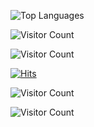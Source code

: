 ![Top Languages](https://github-readme-stats.vercel.app/api/top-langs/?username=RomulusMirauta&layout=compact&theme=dark)

![Visitor Count](https://hits.sh/RomulusMirauta)

![Visitor Count](https://img.shields.io/badge/dynamic/json?color=blue&label=Profile%20Visits&query=value&url=https://api.countapi.xyz/hit/RomulusMirauta/visits)


[![Hits](https://hits.sh/github.com/RomulusMirauta.svg)](https://hits.sh/github.com/RomulusMirauta/)


![Visitor Count](https://img.shields.io/badge/dynamic/json?color=blue&label=Profile%20Views&query=value&url=https://api.countapi.xyz/hit/github-username/visits)

![Visitor Count](https://img.shields.io/badge/dynamic/json?color=blue&label=Profile%20Views&query=value&url=https://api.countapi.xyz/hit/RomulusMirauta/visits)


<script>
function cb(response) {
    document.getElementById('visits').innerText = response.value;
}
</script>
<script async src="https://api.countapi.xyz/hit/github.comRomulusMirauta/visits?callback=cb"></script>

